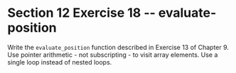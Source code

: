 # Section 12 Exercise 18 -- evaluate-position

Write the `evaluate_position` function described in Exercise 13 of Chapter 9. Use pointer arithmetic - not subscripting - to visit array elements. Use a single loop instead of nested loops.

